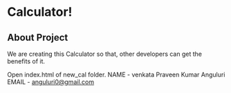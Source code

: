 # Calculator!

## About Project

We are creating this Calculator so that, other developers can get the benefits of it.

Open index.html of new_cal folder.
NAME - venkata Praveen Kumar Anguluri
EMAIL - anguluri0@gmail.com
